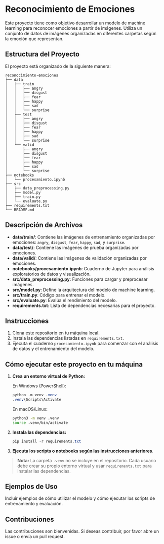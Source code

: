 # Reconocimiento de Emociones

Este proyecto tiene como objetivo desarrollar un modelo de machine learning para reconocer emociones a partir de imágenes. Utiliza un conjunto de datos de imágenes organizadas en diferentes carpetas según la emoción que representan.

## Estructura del Proyecto

El proyecto está organizado de la siguiente manera:

```
reconocimiento-emociones
├── data
│   ├── train
│   │   ├── angry
│   │   ├── disgust
│   │   ├── fear
│   │   ├── happy
│   │   ├── sad
│   │   └── surprise
│   ├── test
│   │   ├── angry
│   │   ├── disgust
│   │   ├── fear
│   │   ├── happy
│   │   ├── sad
│   │   └── surprise
│   └── valid
│       ├── angry
│       ├── disgust
│       ├── fear
│       ├── happy
│       ├── sad
│       └── surprise
├── notebooks
│   └── procesamiento.ipynb
├── src
│   ├── data_preprocessing.py
│   ├── model.py
│   ├── train.py
│   └── evaluate.py
├── requirements.txt
└── README.md
```

## Descripción de Archivos

- **data/train/**: Contiene las imágenes de entrenamiento organizadas por emociones: `angry`, `disgust`, `fear`, `happy`, `sad`, y `surprise`.
- **data/test/**: Contiene las imágenes de prueba organizadas por emociones.
- **data/valid/**: Contiene las imágenes de validación organizadas por emociones.
- **notebooks/procesamiento.ipynb**: Cuaderno de Jupyter para análisis exploratorios de datos y visualización.
- **src/data_preprocessing.py**: Funciones para cargar y preprocesar imágenes.
- **src/model.py**: Define la arquitectura del modelo de machine learning.
- **src/train.py**: Código para entrenar el modelo.
- **src/evaluate.py**: Evalúa el rendimiento del modelo.
- **requirements.txt**: Lista de dependencias necesarias para el proyecto.

## Instrucciones

1. Clona este repositorio en tu máquina local.
2. Instala las dependencias listadas en `requirements.txt`.
3. Ejecuta el cuaderno `procesamiento.ipynb` para comenzar con el análisis de datos y el entrenamiento del modelo.

## Cómo ejecutar este proyecto en tu máquina

1. **Crea un entorno virtual de Python:**
   
   En Windows (PowerShell):
   ```powershell
   python -m venv .venv
   .venv\Scripts\Activate
   ```
   En macOS/Linux:
   ```bash
   python3 -m venv .venv
   source .venv/bin/activate
   ```

2. **Instala las dependencias:**
   ```powershell
   pip install -r requirements.txt
   ```

3. **Ejecuta los scripts o notebooks según las instrucciones anteriores.**

> **Nota:** La carpeta `.venv` no se incluye en el repositorio. Cada usuario debe crear su propio entorno virtual y usar `requirements.txt` para instalar las dependencias.

## Ejemplos de Uso

Incluir ejemplos de cómo utilizar el modelo y cómo ejecutar los scripts de entrenamiento y evaluación.

## Contribuciones

Las contribuciones son bienvenidas. Si deseas contribuir, por favor abre un issue o envía un pull request.